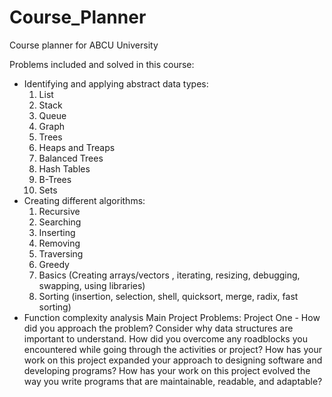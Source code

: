 # Course_Planner
Course planner for ABCU University 

Problems included and solved in this course:
- Identifying and applying abstract data types:
  1. List
  2. Stack
  3. Queue
  4. Graph
  5. Trees
  6. Heaps and Treaps
  7. Balanced Trees
  8. Hash Tables
  9. B-Trees
  10. Sets
- Creating different algorithms:
  1. Recursive
  2. Searching
  3. Inserting
  4. Removing
  5. Traversing
  7. Greedy
  8. Basics (Creating arrays/vectors , iterating, resizing, debugging, swapping, using libraries)
  9. Sorting (insertion, selection, shell, quicksort, merge, radix, fast sorting)
- Function complexity analysis
Main Project Problems:
Project One - 
How did you approach the problem? Consider why data structures are important to understand.
How did you overcome any roadblocks you encountered while going through the activities or project?
How has your work on this project expanded your approach to designing software and developing programs?
How has your work on this project evolved the way you write programs that are maintainable, readable, and adaptable?
